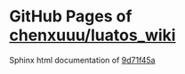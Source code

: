 GitHub Pages of [chenxuuu/luatos_wiki](https://github.com/chenxuuu/luatos_wiki.git)
===
Sphinx html documentation of [9d71f45a](https://github.com/chenxuuu/luatos_wiki/tree/9d71f45a8ce405283c9aef1107616e5467b472d7)
